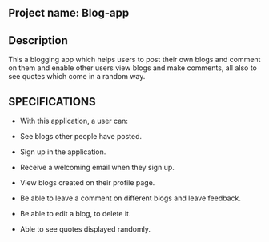 ## Project name: Blog-app

## Description
This a blogging app which helps users to post their own blogs and comment on them and enable other users view blogs and make comments, all also to see quotes which come in a random way.

## SPECIFICATIONS

* With this application, a user can:

* See blogs other people have posted.

* Sign up in the application.

* Receive a welcoming email when they sign up.

* View blogs created on their profile page.

* Be able to leave a comment on different blogs and leave feedback.

* Be able to edit a blog, to delete it.

* Able to see quotes displayed randomly.